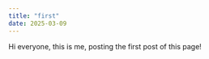 ```yaml
---
title: "first"
date: 2025-03-09
---
```

Hi everyone, this is me, posting the first post of this page!
